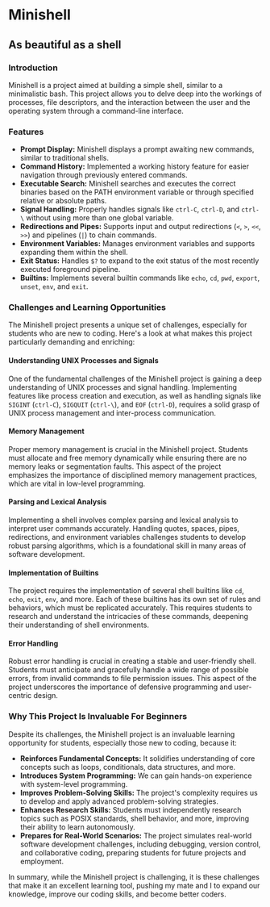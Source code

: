 # Minishell

## As beautiful as a shell

### Introduction
Minishell is a project aimed at building a simple shell, similar to a minimalistic bash. This project allows you to delve deep into the workings of processes, file descriptors, and the interaction between the user and the operating system through a command-line interface.

### Features
- **Prompt Display:** Minishell displays a prompt awaiting new commands, similar to traditional shells.
- **Command History:** Implemented a working history feature for easier navigation through previously entered commands.
- **Executable Search:** Minishell searches and executes the correct binaries based on the PATH environment variable or through specified relative or absolute paths.
- **Signal Handling:** Properly handles signals like `ctrl-C`, `ctrl-D`, and `ctrl-\` without using more than one global variable.
- **Redirections and Pipes:** Supports input and output redirections (`<`, `>`, `<<`, `>>`) and pipelines (`|`) to chain commands.
- **Environment Variables:** Manages environment variables and supports expanding them within the shell.
- **Exit Status:** Handles `$?` to expand to the exit status of the most recently executed foreground pipeline.
- **Builtins:** Implements several builtin commands like `echo`, `cd`, `pwd`, `export`, `unset`, `env`, and `exit`.

### Challenges and Learning Opportunities

The Minishell project presents a unique set of challenges, especially for students who are new to coding. Here's a look at what makes this project particularly demanding and enriching:

#### Understanding UNIX Processes and Signals
One of the fundamental challenges of the Minishell project is gaining a deep understanding of UNIX processes and signal handling. Implementing features like process creation and execution, as well as handling signals like `SIGINT` (`ctrl-C`), `SIGQUIT` (`ctrl-\`), and `EOF` (`ctrl-D`), requires a solid grasp of UNIX process management and inter-process communication.

#### Memory Management
Proper memory management is crucial in the Minishell project. Students must allocate and free memory dynamically while ensuring there are no memory leaks or segmentation faults. This aspect of the project emphasizes the importance of disciplined memory management practices, which are vital in low-level programming.

#### Parsing and Lexical Analysis
Implementing a shell involves complex parsing and lexical analysis to interpret user commands accurately. Handling quotes, spaces, pipes, redirections, and environment variables challenges students to develop robust parsing algorithms, which is a foundational skill in many areas of software development.

#### Implementation of Builtins
The project requires the implementation of several shell builtins like `cd`, `echo`, `exit`, `env`, and more. Each of these builtins has its own set of rules and behaviors, which must be replicated accurately. This requires students to research and understand the intricacies of these commands, deepening their understanding of shell environments.

#### Error Handling
Robust error handling is crucial in creating a stable and user-friendly shell. Students must anticipate and gracefully handle a wide range of possible errors, from invalid commands to file permission issues. This aspect of the project underscores the importance of defensive programming and user-centric design.

### Why This Project Is Invaluable For Beginners

Despite its challenges, the Minishell project is an invaluable learning opportunity for students, especially those new to coding, because it:

- **Reinforces Fundamental Concepts:** It solidifies understanding of core concepts such as loops, conditionals, data structures, and more.
- **Introduces System Programming:** We can gain hands-on experience with system-level programming.
- **Improves Problem-Solving Skills:** The project's complexity requires us to develop and apply advanced problem-solving strategies.
- **Enhances Research Skills:** Students must independently research topics such as POSIX standards, shell behavior, and more, improving their ability to learn autonomously.
- **Prepares for Real-World Scenarios:** The project simulates real-world software development challenges, including debugging, version control, and collaborative coding, preparing students for future projects and employment.

In summary, while the Minishell project is challenging, it is these challenges that make it an excellent learning tool, pushing my mate and I to expand our knowledge, improve our coding skills, and become better coders.
